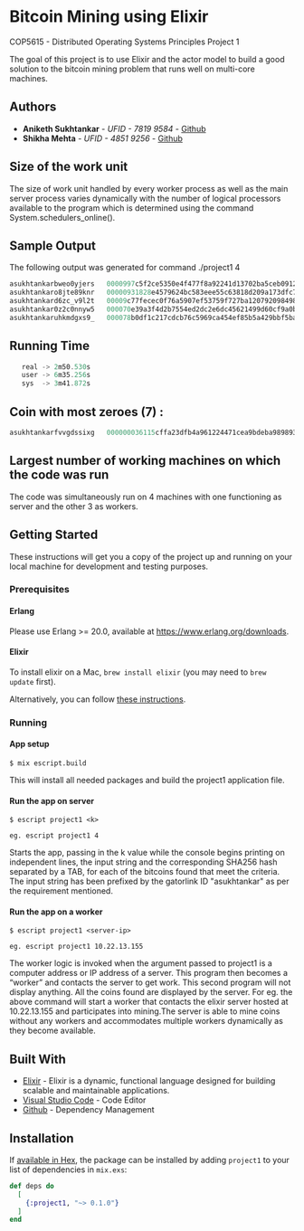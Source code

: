 # Bitcoin Mining using Elixir 

COP5615 - Distributed Operating Systems Principles Project 1

The goal of this project is to use Elixir and the actor model to build a good solution to the bitcoin mining problem that runs well on multi-core machines.

## Authors

* **Aniketh Sukhtankar** - *UFID - 7819 9584* - [Github](https://github.com/anikethsukhtankar)
* **Shikha Mehta** - *UFID - 4851 9256* - [Github](https://github.com/Shikha2410)

## Size of the work unit 

The size of work unit handled by every worker process as well as the main server process varies dynamically with the number of logical processors available to the program which is determined using the command System.schedulers_online().

## Sample Output

The following output was generated for command ./project1 4
```elixir
asukhtankarbweo0yjers   0000997c5f2ce5350e4f477f8a92241d13702ba5ceb0912d31cbb2b740e6bc83
asukhtankaro8jte89knr   00000931828e4579624bc583eee55c63818d209a173dfc77e8e63f69db6cdb17
asukhtankard6zc_v9l2t   00009c77fecec0f76a5907ef53759f727ba120792098498e1297987a179ec2d1
asukhtankar0z2c0nnyw5   000070e39a3f4d2b7554ed2dc2e6dc45621499d60cf9a0b5a5f18c86c07d2431
asukhtankaruhkmdgxs9_   000078b0df1c217cdcb76c5969ca454ef85b5a429bbf5ba7174a060829238a17
```

## Running Time

```elixir
   real -> 2m50.530s
   user -> 6m35.256s
   sys  -> 3m41.872s
```

## Coin with most zeroes (7) : 

```elixir
asukhtankarfvvgdssixg   000000036115cffa23dfb4a961224471cea9bdeba989893125e848e3bee98a51
```

## Largest number of working machines on which the code was run

The code was simultaneously run on 4 machines with one functioning as server and the other 3 as workers.

## Getting Started

These instructions will get you a copy of the project up and running on your local machine for development and testing purposes. 

### Prerequisites

#### Erlang

Please use Erlang >= 20.0, available at <https://www.erlang.org/downloads>.

#### Elixir

To install elixir on a Mac, `brew install elixir` (you may need to `brew update` first).

Alternatively, you can follow [these instructions](http://elixir-lang.org/install.html).

### Running

#### App setup

    $ mix escript.build

This will install all needed packages and build the project1 application file.

#### Run the app on server

    $ escript project1 <k>
    
    eg. escript project1 4

Starts the app, passing in the k value while the console begins printing on independent lines, the input string and the corresponding SHA256 hash separated by a TAB, for each of the bitcoins found that meet the criteria. The input string has been prefixed by the gatorlink ID "asukhtankar" as per the requirement mentioned.

#### Run the app on a worker

    $ escript project1 <server-ip>
    
    eg. escript project1 10.22.13.155

The worker logic is invoked when the argument passed to project1 is a computer address or IP address of a server. This program then becomes a “worker” and contacts the server to get work. This second program will not display anything. All the coins found are displayed by the server. For eg. the above command will start a worker that contacts the elixir server hosted at 10.22.13.155 and participates into mining.The server is able to mine coins without any workers and accommodates multiple workers dynamically as they become available.


## Built With

* [Elixir](https://elixir-lang.org/) - Elixir is a dynamic, functional language designed for building scalable and maintainable applications.
* [Visual Studio Code](https://code.visualstudio.com/) - Code Editor
* [Github](https://github.com/anikethsukhtankar/bitcoin-mining-elixir/) - Dependency Management

## Installation

If [available in Hex](https://hex.pm/docs/publish), the package can be installed
by adding `project1` to your list of dependencies in `mix.exs`:

```elixir
def deps do
  [
    {:project1, "~> 0.1.0"}
  ]
end
```

